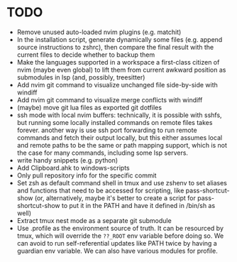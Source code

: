 # TODO

- Remove unused auto-loaded nvim plugins (e.g. matchit)
- In the installation script, generate dynamically some files (e.g. append source instructions to zshrc), then compare the final result with the current files to decide whether to backup them
- Make the languages supported in a workspace a first-class citizen of nvim (maybe even global) to lift them from current awkward position as submodules in lsp (and, possibly, treesitter)
- Add nvim git command to visualize unchanged file side-by-side with windiff
- Add nvim git command to visualize merge conflicts with windiff
- (maybe) move git lua files as exported git dotfiles
- ssh mode with local nvim buffers: technically, it is possible with sshfs, but running some locally installed commands on remote files takes forever. another way is use ssh port forwarding to run remote commands and fetch their output locally, but this either assumes local and remote paths to be the same or path mapping support, which is not the case for many commands, including some lsp servers.
- write handy snippets (e.g. python)
- Add Clipboard.ahk to windows-scripts
- Only pull repository info for the specific commit
- Set zsh as default command shell in tmux and use zshenv to set aliases and functions that need to be accessed for scripting, like pass-shortcut-show (or, alternatively, maybe it's better to create a script for pass-shortcut-show to put it in the PATH and have it defined in /bin/sh as well)
- Extract tmux nest mode as a separate git submodule
- Use .profile as the environment source of truth. It can be resourced by tmux, which will override the `??_ROOT` env variable before doing so. We can avoid to run self-referential updates like PATH twice by having a guardian env variable. We can also have various modules for profile.
